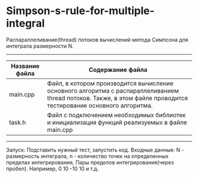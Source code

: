 # Simpson-s-rule-for-multiple-integral
Распараллеливание(thread) потоков вычислений метода Симпсона для интеграла размерности N.
***
Название файла  | Содержание файла
----------------|----------------------
main.cpp       | Файл, в котором производится вычисление основного алгоритма с распараллеливанием thread потоков. Также, в этом файле проводится тестирование основного алгоритма.
task.h       | Файл с подключением необходимых библиотек и инициализация функций реализуемых в файле main.cpp
***
Запуск: Подставить нужный тест, запустить код. 
Входные данные: N - размерность интеграла, 
                n - количество точек на определенных пределах интегрирования,
                Пары пределов интегрирования(через пробел). Например, 0 10 -10 10 и т.д.
